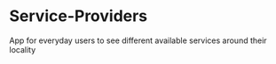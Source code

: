 # Service-Providers
App for everyday users to see different available services around their locality
